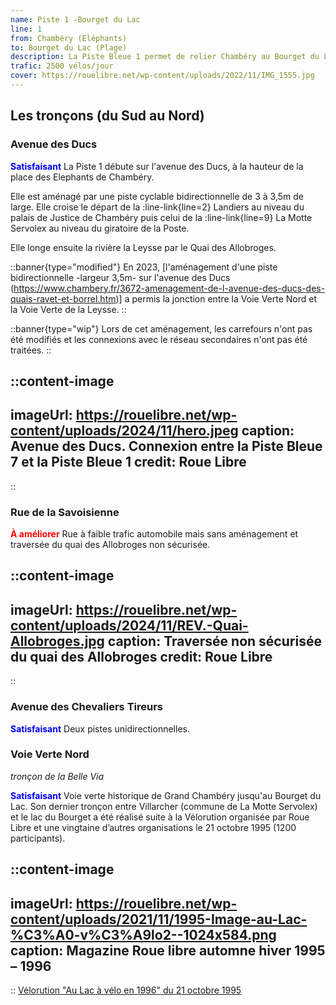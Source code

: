 ```yaml
---
name: Piste 1 -Bourget du Lac
line: 1
from: Chambéry (Eléphants) 
to: Bourget du Lac (Plage)
description: La Piste Bleue 1 permet de relier Chambéry au Bourget du Lac par la voie verte Nord - Belle Via (ex V63). Cette ligne a la particularité d'accueillir le trafic vélo le plus élevé d'agglomération au niveau du compteur du palais de justice de Chambéry.
trafic: 2500 vélos/jour
cover: https://rouelibre.net/wp-content/uploads/2022/11/IMG_1555.jpg
---
```


## Les tronçons (du Sud au Nord)

### Avenue des Ducs

<span style="color:blue;font-weight:bold">Satisfaisant</span> La Piste 1 débute sur l'avenue des Ducs, à la hauteur de la place des Elephants de Chambéry. 

Elle est aménagé par une piste cyclable bidirectionnelle de 3 à 3,5m de large. Elle croise le départ de la :line-link{line=2} Landiers au niveau du palais de Justice de Chambéry puis celui de la :line-link{line=9} La Motte Servolex au niveau du giratoire de la Poste.

Elle longe ensuite la rivière la Leysse par le Quai des Allobroges.

::banner{type="modified"}
En 2023, [l'aménagement d'une piste bidirectionnelle -largeur 3,5m- sur l'avenue des Ducs (https://www.chambery.fr/3672-amenagement-de-l-avenue-des-ducs-des-quais-ravet-et-borrel.htm)] a permis la jonction entre la Voie Verte Nord et la Voie Verte de la Leysse.
::

::banner{type="wip"}
Lors de cet aménagement, les carrefours n'ont pas été modifiés et les connexions avec le réseau secondaires n'ont pas été traitées.
::

::content-image
---
imageUrl: https://rouelibre.net/wp-content/uploads/2024/11/hero.jpeg
caption: Avenue des Ducs. Connexion entre la Piste Bleue 7 et la Piste Bleue 1
credit: Roue Libre
---
::


### Rue de la Savoisienne

<span style="color:red;font-weight:bold">À améliorer</span> Rue à faible trafic automobile mais sans aménagement et traversée du quai des Allobroges non sécurisée.

::content-image
---
imageUrl: https://rouelibre.net/wp-content/uploads/2024/11/REV.-Quai-Allobroges.jpg
caption: Traversée non sécurisée du quai des Allobroges
credit: Roue Libre
---
::

### Avenue des Chevaliers Tireurs
<span style="color:blue;font-weight:bold">Satisfaisant</span> Deux pistes unidirectionnelles.

### Voie Verte Nord
*tronçon de la Belle Via*

<span style="color:blue;font-weight:bold">Satisfaisant</span> Voie verte historique de Grand Chambéry jusqu'au Bourget du Lac.
Son dernier tronçon entre Villarcher (commune de La Motte Servolex) et le lac du Bourget a été réalisé suite à la Vélorution organisée par Roue Libre et une vingtaine d’autres organisations le 21 octobre 1995 (1200 participants). 

::content-image
---
imageUrl: https://rouelibre.net/wp-content/uploads/2021/11/1995-Image-au-Lac-%C3%A0-v%C3%A9lo2--1024x584.png
caption: Magazine Roue libre automne hiver 1995 – 1996
---
::
[Vélorution "Au Lac à vélo en 1996" du 21 octobre 1995](https://rouelibre.net/2021/08/04/21-octobre-1995-velorution-au-lac-a-velo-en-96/)